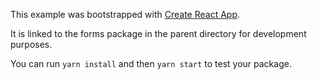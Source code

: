 This example was bootstrapped with [Create React App](https://github.com/facebook/create-react-app).

It is linked to the forms package in the parent directory for development purposes.

You can run `yarn install` and then `yarn start` to test your package.
